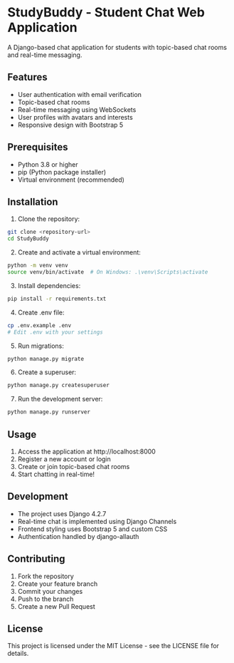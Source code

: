 # StudyBuddy - Student Chat Web Application

A Django-based chat application for students with topic-based chat rooms and real-time messaging.

## Features

- User authentication with email verification
- Topic-based chat rooms
- Real-time messaging using WebSockets
- User profiles with avatars and interests
- Responsive design with Bootstrap 5

## Prerequisites

- Python 3.8 or higher
- pip (Python package installer)
- Virtual environment (recommended)

## Installation

1. Clone the repository:
```bash
git clone <repository-url>
cd StudyBuddy
```

2. Create and activate a virtual environment:
```bash
python -m venv venv
source venv/bin/activate  # On Windows: .\venv\Scripts\activate
```

3. Install dependencies:
```bash
pip install -r requirements.txt
```

4. Create .env file:
```bash
cp .env.example .env
# Edit .env with your settings
```

5. Run migrations:
```bash
python manage.py migrate
```

6. Create a superuser:
```bash
python manage.py createsuperuser
```

7. Run the development server:
```bash
python manage.py runserver
```

## Usage

1. Access the application at http://localhost:8000
2. Register a new account or login
3. Create or join topic-based chat rooms
4. Start chatting in real-time!

## Development

- The project uses Django 4.2.7
- Real-time chat is implemented using Django Channels
- Frontend styling uses Bootstrap 5 and custom CSS
- Authentication handled by django-allauth

## Contributing

1. Fork the repository
2. Create your feature branch
3. Commit your changes
4. Push to the branch
5. Create a new Pull Request

## License

This project is licensed under the MIT License - see the LICENSE file for details.

